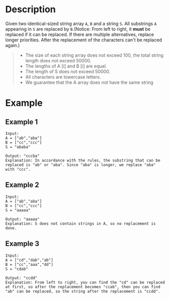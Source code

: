 # Description
Given two identical-sized string array `A`, `B` and a string `S`. All substrings `A` appearing in `S` are replaced by `B`.(Notice: From left to right, it **must** be replaced if it can be replaced. If there are multiple alternatives, replace longer priorities. After the replacement of the characters can't be replaced again.)

> - The size of each string array does not exceed 100, the total string length does not exceed 50000.
> - The lengths of A [i] and B [i] are equal.
> - The length of S does not exceed 50000.
> - All characters are lowercase letters.
> - We guarantee that the A array does not have the same string

# Example
## Example 1
```
Input:
A = ["ab","aba"]
B = ["cc","ccc"]
S = "ababa"

Output: "cccba"
Explanation: In accordance with the rules, the substring that can be replaced is "ab" or "aba". Since "aba" is longer, we replace "aba" with "ccc".
```
## Example 2
```
Input:
A = ["ab","aba"]
B = ["cc","ccc"]
S = "aaaaa"

Output: "aaaaa"
Explanation: S does not contain strings in A, so no replacement is done.
```
## Example 3
```
Input:
A = ["cd","dab","ab"]
B = ["cc","aaa","dd"]
S = "cdab"

Output: "ccdd"
Explanation: From left to right, you can find the "cd" can be replaced at first, so after the replacement becomes "ccab", then you can find "ab" can be replaced, so the string after the replacement is "ccdd".
```